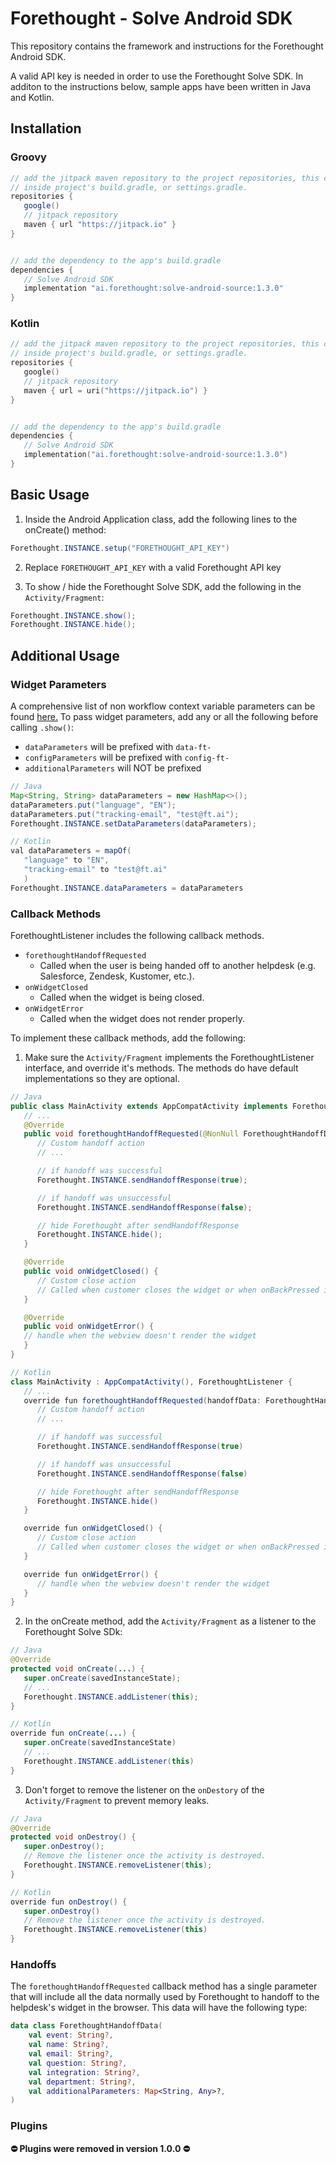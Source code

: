 # Forethought - Solve Android SDK

This repository contains the framework and instructions for the Forethought Android SDK.

A valid API key is needed in order to use the Forethought Solve SDK. In additon to the instructions below, sample apps have been written in Java and Kotlin.

## Installation

### Groovy

```groovy
// add the jitpack maven repository to the project repositories, this can exist
// inside project's build.gradle, or settings.gradle.
repositories {
   google()
   // jitpack repository
   maven { url "https://jitpack.io" }
}


// add the dependency to the app's build.gradle
dependencies {
   // Solve Android SDK
   implementation "ai.forethought:solve-android-source:1.3.0"
}
```

### Kotlin

```kotlin
// add the jitpack maven repository to the project repositories, this can exist
// inside project's build.gradle, or settings.gradle.
repositories {
   google()
   // jitpack repository
   maven { url = uri("https://jitpack.io") }
}


// add the dependency to the app's build.gradle
dependencies {
   // Solve Android SDK
   implementation("ai.forethought:solve-android-source:1.3.0")
}
```

## Basic Usage

1. Inside the Android Application class, add the following lines to the onCreate() method:

```java
Forethought.INSTANCE.setup("FORETHOUGHT_API_KEY")
```

2. Replace `FORETHOUGHT_API_KEY` with a valid Forethought API key

3. To show / hide the Forethought Solve SDK, add the following in the `Activity/Fragment`:

```java
Forethought.INSTANCE.show();
Forethought.INSTANCE.hide();
```

## Additional Usage

### Widget Parameters

A comprehensive list of non workflow context variable parameters can be found [here.](https://support.forethought.ai/hc/en-us/articles/1500002917301-Installation-Guide-for-Solve-Widget#:~:text=Additional%20Attributes) To pass widget parameters, add any or all the following before calling `.show()`:

- `dataParameters` will be prefixed with `data-ft-`
- `configParameters` will be prefixed with `config-ft-`
- `additionalParameters` will NOT be prefixed

```java
// Java
Map<String, String> dataParameters = new HashMap<>();
dataParameters.put("language", "EN");
dataParameters.put("tracking-email", "test@ft.ai");
Forethought.INSTANCE.setDataParameters(dataParameters);

// Kotlin
val dataParameters = mapOf(
   "language" to "EN",
   "tracking-email" to "test@ft.ai"
   )
Forethought.INSTANCE.dataParameters = dataParameters
```

### Callback Methods

ForethoughtListener includes the following callback methods.
- `forethoughtHandoffRequested`
  - Called when the user is being handed off to another helpdesk (e.g. Salesforce, Zendesk, Kustomer, etc.).
- `onWidgetClosed`
  - Called when the widget is being closed.
- `onWidgetError`
  - Called when the widget does not render properly.

To implement these callback methods, add the following:

1. Make sure the `Activity/Fragment` implements the ForethoughtListener interface, and override it's methods. The methods
   do have default implementations so they are optional.

```java
// Java
public class MainActivity extends AppCompatActivity implements ForethoughtListener {
   // ...
   @Override
   public void forethoughtHandoffRequested(@NonNull ForethoughtHandoffData forethoughtHandoffData) {
      // Custom handoff action
      // ...

      // if handoff was successful
      Forethought.INSTANCE.sendHandoffResponse(true);

      // if handoff was unsuccessful
      Forethought.INSTANCE.sendHandoffResponse(false);

      // hide Forethought after sendHandoffResponse
      Forethought.INSTANCE.hide();
   }

   @Override
   public void onWidgetClosed() {
      // Custom close action
      // Called when customer closes the widget or when onBackPressed is triggered
   }

   @Override
   public void onWidgetError() {
   // handle when the webview doesn't render the widget
   }
}

// Kotlin
class MainActivity : AppCompatActivity(), ForethoughtListener {
   // ...
   override fun forethoughtHandoffRequested(handoffData: ForethoughtHandoffData) {
      // Custom handoff action
      // ...

      // if handoff was successful
      Forethought.INSTANCE.sendHandoffResponse(true)

      // if handoff was unsuccessful
      Forethought.INSTANCE.sendHandoffResponse(false)

      // hide Forethought after sendHandoffResponse
      Forethought.INSTANCE.hide()
   }

   override fun onWidgetClosed() {
      // Custom close action
      // Called when customer closes the widget or when onBackPressed is triggered
   }

   override fun onWidgetError() {
      // handle when the webview doesn't render the widget
   }
}
```

2. In the onCreate method, add the `Activity/Fragment` as a listener to the Forethought Solve SDk:

```java
// Java
@Override
protected void onCreate(...) {
   super.onCreate(savedInstanceState);
   // ...
   Forethought.INSTANCE.addListener(this);
}

// Kotlin
override fun onCreate(...) {
   super.onCreate(savedInstanceState)
   // ...
   Forethought.INSTANCE.addListener(this)
}
```

3. Don't forget to remove the listener on the `onDestory` of the `Activity/Fragment` to prevent memory leaks.

```java
// Java
@Override
protected void onDestroy() {
   super.onDestroy();
   // Remove the listener once the activity is destroyed.
   Forethought.INSTANCE.removeListener(this);
}

// Kotlin
override fun onDestroy() {
   super.onDestroy()
   // Remove the listener once the activity is destroyed.
   Forethought.INSTANCE.removeListener(this)
}
```

### Handoffs

The `forethoughtHandoffRequested` callback method has a single parameter that will include all the data normally used by Forethought to handoff to the helpdesk's widget in the browser. This data will have the following type:

```kotlin
data class ForethoughtHandoffData(
    val event: String?,
    val name: String?,
    val email: String?,
    val question: String?,
    val integration: String?,
    val department: String?,
    val additionalParameters: Map<String, Any>?,
)
```

### Plugins

**⛔️ Plugins were removed in version 1.0.0 ⛔️**
